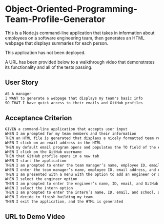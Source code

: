 # Object-Oriented-Programming-Team-Profile-Generator

This is a Node.js command-line application that takes in information about employees on a software engineering team, then generates an HTML webpage that displays summaries for each person. 

This application has not been deployed.

A URL has been provided below to a walkthrough video that demonstrates its functionality and all of the tests passing. 

## User Story

```md
AS A manager
I WANT to generate a webpage that displays my team's basic info
SO THAT I have quick access to their emails and GitHub profiles
```

## Acceptance Criterion

```md
GIVEN a command-line application that accepts user input
WHEN I am prompted for my team members and their information
THEN an HTML file is generated that displays a nicely formatted team roster based on user input
WHEN I click on an email address in the HTML
THEN my default email program opens and populates the TO field of the email with the address
WHEN I click on the GitHub username
THEN that GitHub profile opens in a new tab
WHEN I start the application
THEN I am prompted to enter the team manager’s name, employee ID, email address, and office number
WHEN I enter the team manager’s name, employee ID, email address, and office number
THEN I am presented with a menu with the option to add an engineer or an intern or to finish building my team
WHEN I select the engineer option
THEN I am prompted to enter the engineer’s name, ID, email, and GitHub username, and I am taken back to the menu
WHEN I select the intern option
THEN I am prompted to enter the intern’s name, ID, email, and school, and I am taken back to the menu
WHEN I decide to finish building my team
THEN I exit the application, and the HTML is generated
```

## URL to Demo Video
